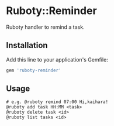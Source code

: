 # Ruboty::Reminder

Ruboty handler to remind a task.

## Installation

Add this line to your application's Gemfile:

```ruby
gem 'ruboty-reminder'
```

## Usage

```
# e.g. @ruboty remind 07:00 Hi,kaihara!
@ruboty add task HH:MM <task>
@ruboty delete task <id>
@ruboty list tasks <id>
```

